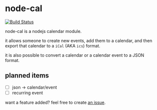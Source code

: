 # node-cal

[![Build Status](https://travis-ci.org/ohnx/node-cal.svg)](https://travis-ci.org/ohnx/node-cal)

node-cal is a nodejs calendar module.

it allows someone to create new events, add them to a calendar, and then export that calendar to a `iCal` (AKA `ics`) format.

it is also possible to convert a calendar or a calendar event to a JSON format.

## planned items

 - [ ] json -> calendar/event
 - [ ] recurring event

want a feature added? feel free to create [an issue](https://github.com/ohnx/node-cal/issues).